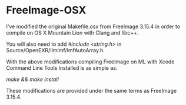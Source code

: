 FreeImage-OSX
=============

I've modified the original Makefile.osx from FreeImage 3.15.4 in order to compile on OS X Mountain Lion with Clang and libc++.

You will also need to add *#include &lt;string.h&gt;* in Source/OpenEXR/IlmImf/ImfAutoArray.h. 

With the above modifications compiling FreeImage on ML with Xcode Command Line Tools installed is as simple as:

*make && make install*

These modifications are provided under the same terms as FreeImage 3.15.4.
